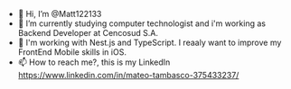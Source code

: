 - 👋 Hi, I’m @Matt122133
- 🌱 I’m currently studying computer technologist and i'm working as Backend Developer at Cencosud S.A.
- 💞️ I'm working with Nest.js and TypeScript. I reaaly want to improve my FrontEnd Mobile skills in iOS.
- 📫 How to reach me?, this is my LinkedIn https://www.linkedin.com/in/mateo-tambasco-375433237/

<!---
Matt122133/Matt122133 is a ✨ special ✨ repository because its `README.md` (this file) appears on your GitHub profile.
You can click the Preview link to take a look at your changes.
--->
